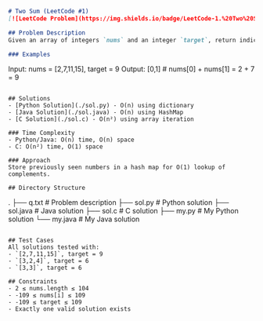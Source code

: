 ```markdown
# Two Sum (LeetCode #1)
[![LeetCode Problem](https://img.shields.io/badge/LeetCode-1.%20Two%20Sum-FFA116?style=for-the-badge&logo=leetcode)](https://leetcode.com/problems/two-sum/)

## Problem Description
Given an array of integers `nums` and an integer `target`, return indices of two numbers that add up to `target`. Each input has exactly one solution, and you cannot use the same element twice.

### Examples
```
Input: nums = [2,7,11,15], target = 9
Output: [0,1]  # nums[0] + nums[1] = 2 + 7 = 9
```

## Solutions
- [Python Solution](./sol.py) - O(n) using dictionary 
- [Java Solution](./sol.java) - O(n) using HashMap
- [C Solution](./sol.c) - O(n²) using array iteration

### Time Complexity
- Python/Java: O(n) time, O(n) space
- C: O(n²) time, O(1) space

### Approach
Store previously seen numbers in a hash map for O(1) lookup of complements.

## Directory Structure
```
.
├── q.txt          # Problem description
├── sol.py         # Python solution
├── sol.java       # Java solution
├── sol.c          # C solution 
├── my.py          # My Python solution
└── my.java        # My Java solution
```

## Test Cases
All solutions tested with:
- `[2,7,11,15]`, target = 9
- `[3,2,4]`, target = 6
- `[3,3]`, target = 6

## Constraints
- 2 ≤ nums.length ≤ 104
- -109 ≤ nums[i] ≤ 109
- -109 ≤ target ≤ 109
- Exactly one valid solution exists